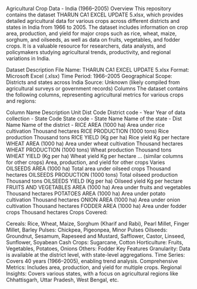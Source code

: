 Agricultural Crop Data - India (1966–2005)
Overview
This repository contains the dataset THARUN CA1 EXCEL UPDATE 5.xlsx, which provides detailed agricultural data for various crops across different districts and states in India from 1966 to 2005. The dataset includes information on crop area, production, and yield for major crops such as rice, wheat, maize, sorghum, and oilseeds, as well as data on fruits, vegetables, and fodder crops. It is a valuable resource for researchers, data analysts, and policymakers studying agricultural trends, productivity, and regional variations in India.

Dataset Description
File Name: THARUN CA1 EXCEL UPDATE 5.xlsx
Format: Microsoft Excel (.xlsx)
Time Period: 1966–2005
Geographical Scope: Districts and states across India
Source: Unknown (likely compiled from agricultural surveys or government records)
Columns
The dataset contains the following columns, representing agricultural metrics for various crops and regions:

Column Name	Description	Unit
Dist Code	District code	-
Year	Year of data collection	-
State Code	State code	-
State Name	Name of the state	-
Dist Name	Name of the district	-
RICE AREA (1000 ha)	Area under rice cultivation	Thousand hectares
RICE PRODUCTION (1000 tons)	Rice production	Thousand tons
RICE YIELD (Kg per ha)	Rice yield	Kg per hectare
WHEAT AREA (1000 ha)	Area under wheat cultivation	Thousand hectares
WHEAT PRODUCTION (1000 tons)	Wheat production	Thousand tons
WHEAT YIELD (Kg per ha)	Wheat yield	Kg per hectare
... (similar columns for other crops)	Area, production, and yield for other crops	Varies
OILSEEDS AREA (1000 ha)	Total area under oilseed crops	Thousand hectares
OILSEEDS PRODUCTION (1000 tons)	Total oilseed production	Thousand tons
OILSEEDS YIELD (Kg per ha)	Oilseed yield	Kg per hectare
FRUITS AND VEGETABLES AREA (1000 ha)	Area under fruits and vegetables	Thousand hectares
POTATOES AREA (1000 ha)	Area under potato cultivation	Thousand hectares
ONION AREA (1000 ha)	Area under onion cultivation	Thousand hectares
FODDER AREA (1000 ha)	Area under fodder crops	Thousand hectares
Crops Covered:

Cereals: Rice, Wheat, Maize, Sorghum (Kharif and Rabi), Pearl Millet, Finger Millet, Barley
Pulses: Chickpea, Pigeonpea, Minor Pulses
Oilseeds: Groundnut, Sesamum, Rapeseed and Mustard, Safflower, Castor, Linseed, Sunflower, Soyabean
Cash Crops: Sugarcane, Cotton
Horticulture: Fruits, Vegetables, Potatoes, Onions
Others: Fodder
Key Features
Granularity: Data is available at the district level, with state-level aggregations.
Time Series: Covers 40 years (1966–2005), enabling trend analysis.
Comprehensive Metrics: Includes area, production, and yield for multiple crops.
Regional Insights: Covers various states, with a focus on agricultural regions like Chhattisgarh, Uttar Pradesh, West Bengal, etc.
